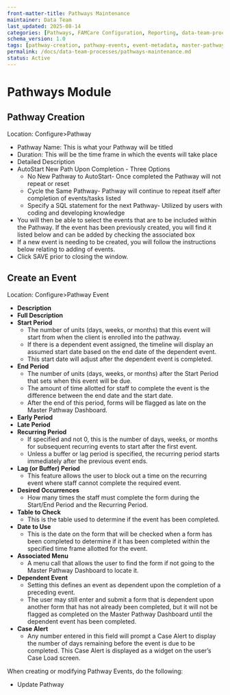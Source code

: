 ```yaml
---
front-matter-title: Pathways Maintenance
maintainer: Data Team
last_updated: 2025-08-14
categories: [Pathways, FAMCare Configuration, Reporting, data-team-processes]
schema_version: 1.0
tags: [pathway-creation, pathway-events, event-metadata, master-pathway-dashboard]
permalink: /docs/data-team-processes/pathways-maintenance.md
status: Active
---
```


# Pathways Module

## Pathway Creation

Location: Configure>Pathway

- Pathway Name: This is what your Pathway will be titled  
- Duration: This will be the time frame in which the events will take place
- Detailed Description
- AutoStart New Path Upon Completion - Three Options
  - No New Pathway to AutoStart- Once completed the Pathway will not repeat or reset
  - Cycle the Same Pathway- Pathway will continue to repeat itself after completion of events/tasks listed
  - Specify a SQL statement for the next Pathway- Utilized by users with coding and developing knowledge
- You will then be able to select the events that are to be included within the Pathway. If the event has been previously created, you will find it listed below and can be added by checking the associated box
- If a new event is needing to be created, you will follow the instructions below relating to adding of events.  
- Click SAVE prior to closing the window.  

## Create an Event

Location: Configure>Pathway Event

- **Description**
- **Full Description**
- **Start Period**
  - The number of units (days, weeks, or months) that this event will start from when the client is enrolled into the pathway.
  - If there is a dependent event assigned, the timeline will display an assumed start date based on the end date of the dependent event.
  - This start date will adjust after the dependent event is completed.
- **End Period**
  - The number of units (days, weeks, or months) after the Start Period that sets when this event will be due.
  - The amount of time allotted for staff to complete the event is the difference between the end date and the start date.
  - After the end of this period, forms will be flagged as late on the Master Pathway Dashboard.
- **Early Period**
- **Late Period**
- **Recurring Period**
  - If specified and not 0, this is the number of days, weeks, or months for subsequent recurring events to start after the first event.
  - Unless a buffer or lag period is specified, the recurring period starts immediately after the previous event ends.
- **Lag (or Buffer) Period**
  - This feature allows the user to block out a time on the recurring event where staff cannot complete the required event.
- **Desired Occurrences**
  - How many times the staff must complete the form during the Start/End Period and the Recurring Period.
- **Table to Check**
  - This is the table used to determine if the event has been completed.
- **Date to Use**
  - This is the date on the form that will be checked when a form has been completed to determine if it has been completed within the specified time frame allotted for the event.
- **Associated Menu**
  - A menu call that allows the user to find the form if not going to the Master Pathway Dashboard to locate it.
- **Dependent Event**
  - Setting this defines an event as dependent upon the completion of a preceding event.
  - The user may still enter and submit a form that is dependent upon another form that has not already been completed, but it will not be flagged as completed on the Master Pathway Dashboard until the dependent event has been completed.
- **Case Alert**
  - Any number entered in this field will prompt a Case Alert to display the number of days remaining before the event is due to be completed. This Case Alert is displayed as a widget on the user’s Case Load screen.

When creating or modifying Pathway Events, do the following:

- Update Pathway 